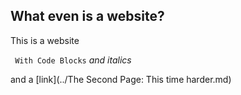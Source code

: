 ## What even is a website?

This is a website

``` With Code Blocks```
*and italics*

and a [link](../The Second Page: This time harder.md) 
